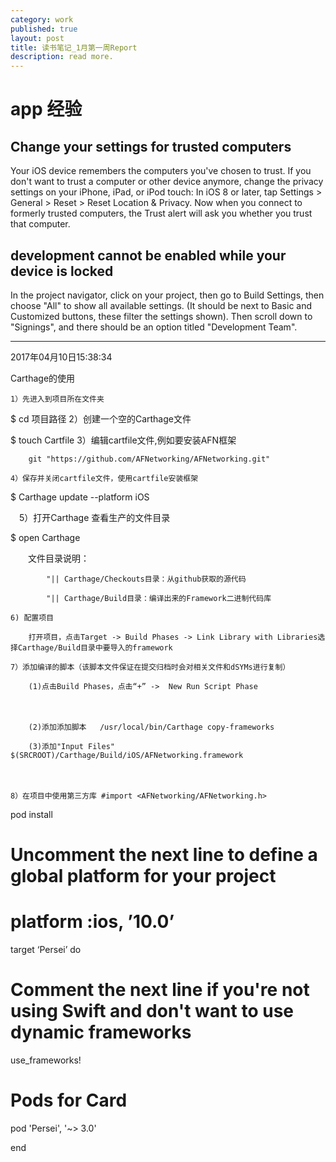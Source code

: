 ```yaml
---
category: work
published: true
layout: post
title: 读书笔记_1月第一周Report
description: read more.
---
```

# app 经验

## Change your settings for trusted computers

Your iOS device remembers the computers you've chosen to trust.
If you don't want to trust a computer or other device anymore, change the privacy settings on your iPhone, iPad, or iPod touch: In iOS 8 or later, tap Settings > General > Reset > Reset Location & Privacy. Now when you connect to formerly trusted computers, the Trust alert will ask you whether you trust that computer. 

## development cannot be enabled while your device is locked

In the project navigator, click on your project, then go to Build Settings, then choose "All" to show all available settings. (It should be next to Basic and Customized buttons, these filter the settings shown). Then scroll down to "Signings", and there should be an option titled "Development Team".


------------------------------------------------------
2017年04月10日15:38:34

Carthage的使用

    1）先进入到项目所在文件夹

 $ cd 项目路径
    2）创建一个空的Carthage文件

$ touch Cartfile
    3）编辑cartfile文件,例如要安装AFN框架

        git "https://github.com/AFNetworking/AFNetworking.git"

    4）保存并关闭cartfile文件，使用cartfile安装框架

$ Carthage update --platform iOS
   

　5）打开Carthage 查看生产的文件目录

$ open Carthage
       

　　文件目录说明：

            "|| Carthage/Checkouts目录：从github获取的源代码

            "|| Carthage/Build目录：编译出来的Framework二进制代码库

    6) 配置项目

        打开项目，点击Target -> Build Phases -> Link Library with Libraries选择Carthage/Build目录中要导入的framework

    7）添加编译的脚本（该脚本文件保证在提交归档时会对相关文件和dSYMs进行复制）

        (1)点击Build Phases，点击“+” ->  New Run Script Phase

　　　　

        (2)添加添加脚本   /usr/local/bin/Carthage copy-frameworks

        (3)添加"Input Files"  $(SRCROOT)/Carthage/Build/iOS/AFNetworking.framework

　　　　

    8）在项目中使用第三方库 #import <AFNetworking/AFNetworking.h>




pod install
# Uncomment the next line to define a global platform for your project
# platform :ios, ’10.0’

target ‘Persei’ do
  # Comment the next line if you're not using Swift and don't want to use dynamic frameworks
  use_frameworks!

  # Pods for Card
pod 'Persei', '~> 3.0'

end
